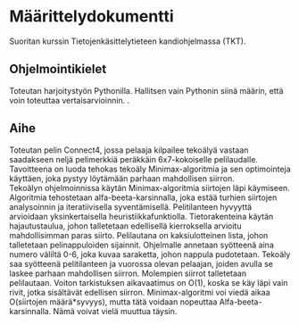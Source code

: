 # Määrittelydokumentti
Suoritan kurssin Tietojenkäsittelytieteen kandiohjelmassa (TKT).
## Ohjelmointikielet
Toteutan harjoitystyön Pythonilla. Hallitsen vain Pythonin siinä määrin, että voin toteuttaa vertaisarvioinnin. .  
## Aihe
Toteutan pelin Connect4, jossa pelaaja kilpailee tekoälyä vastaan saadakseen neljä pelimerkkiä peräkkäin 6x7-kokoiselle pelilaudalle.
Tavoitteena on luoda tehokas tekoäly Minimax-algoritmia ja sen optimointeja käyttäen, joka pystyy löytämään parhaan mahdollisen siirron.  
Tekoälyn ohjelmoinnissa käytän Minimax-algoritmia siirtojen läpi käymiseen. Algoritmia tehostetaan alfa-beeta-karsinnalla, joka estää turhien siirtojen analysoinnin ja iteratiivisella syventämisellä. 
Pelitilanteen hyvyyttä arvioidaan yksinkertaisella heuristiikkafunktiolla.
Tietorakenteina käytän hajautustaulua, johon talletetaan edellisellä kierroksella arvioitu mahdollisimman paras siirto. Pelilautana on kaksiulotteinen lista, johon talletetaan pelinappuloiden sijainnit.
Ohjelmalle annetaan syötteenä aina numero väliltä 0-6, joka kuvaa saraketta, johon nappula pudotetaan. Tekoäly saa syötteenä pelitilanteen ja vuorossa olevan pelaajan, joiden avulla se laskee parhaan mahdollisen siirron. Molempien siirrot talletetaan pelilautaan.
Voiton tarkistuksen aikavaatimus on O(1), koska se käy läpi vain rivit, jotka sisältävät edellisen siirron.
Minimax-algoritmi voi viedä aikaa O(siirtojen määrä*syvyys), mutta tätä voidaan nopeuttaa Alfa-beeta-karsinnalla. Nämä voivat vielä muuttua täysin.


